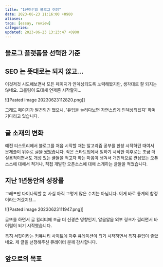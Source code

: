 ```yaml
---
title: "1년여간의 블로그 여정"
date: 2023-06-23 11:16:00 +0900
aliases: 
tags: [essay, review]
categories: 
updated: 2023-06-23 13:23:47 +0900
---
```


## 블로그 플랫폼을 선택한 기준

## SEO 는 뜻대로는 되지 않고...

이것저것 시도해보면서 모든 페이지가 인덱싱되도록 노력해봤지만, 생각대로 잘 되지는 않네요. 크롤링이 도대체 언제쯤 시작할지...

![[Pasted image 20230623112820.png]]

그래도 페이지가 발견되긴 했으니, '유입을 늘리다보면 자연스럽게 인덱싱되겠지' 하며 기다리고 있습니다.

## 글 소재의 변화

예전 티스토리에서 블로그를 처음 시작할 때는 알고리즘 공부를 한창 시작하던 때여서 문제풀이 위주로 글을 썼었습니다. 작은 스타트업에서 일하기 시작한 이후로는 조금 더 실용적이면서도 개성 있는 글들을 적고자 하는 마음이 생겨서 개인적으로 관심있는 오픈소스에 대해서 적거나, 직접 개발한 오픈소스에 대해 소개하는 글들을 적었습니다.

## 지난 1년동안의 성장률

그래프만 다이나믹할 뿐 사실 아직 그렇게 많은 수치는 아닙니다. 이게 바로 통계의 함정이라는거겠지요...

![[Pasted image 20230623111947.png]]

글또를 하면서 글 퀼리티에 조금 더 신경쓴 영향인지, 알음알음 외부 링크가 걸리면서 바이럴이 되기 시작했습니다.

특히 서핏이라는 커뮤니티 사이트에 자주 큐레이션이 되기 시작하면서 특히 유입이 좋았네요. 제 글을 선정해주신 큐레이터 분께 감사합니다.

## 앞으로의 목표
